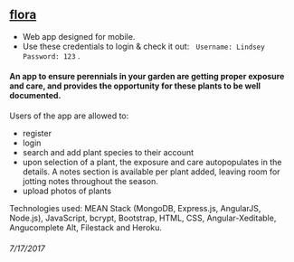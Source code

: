 ## [flora](https://flora-garden-app.herokuapp.com/)

- Web app designed for mobile.
- Use these credentials to login & check it out:
   `Username: Lindsey`   `Password: 123` .
   
 #### An app to ensure perennials in your garden are getting proper exposure and care, and provides the opportunity for these plants to be well documented.

Users of the app are allowed to:
- register
- login
- search and add plant species to their account
- upon selection of a plant, the exposure and care autopopulates in the details. A notes section is available per plant added, leaving room for jotting notes throughout the season.
- upload photos of plants

Technologies used: MEAN Stack (MongoDB, Express.js, AngularJS, Node.js), JavaScript, bcrypt, Bootstrap, HTML, CSS, Angular-Xeditable, Angucomplete Alt, Filestack and Heroku.

###### 7/17/2017 
